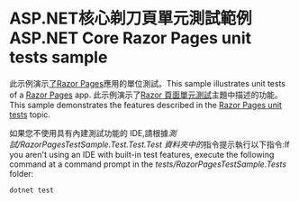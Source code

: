 # <a name="aspnet-core-razor-pages-unit-tests-sample"></a><span data-ttu-id="f8ce3-101">ASP.NET核心剃刀頁單元測試範例</span><span class="sxs-lookup"><span data-stu-id="f8ce3-101">ASP.NET Core Razor Pages unit tests sample</span></span>

<span data-ttu-id="f8ce3-102">此示例演示[了Razor Pages](https://docs.microsoft.com/aspnet/core/mvc/razor-pages)應用的單位測試。</span><span class="sxs-lookup"><span data-stu-id="f8ce3-102">This sample illustrates unit tests of a [Razor Pages](https://docs.microsoft.com/aspnet/core/mvc/razor-pages) app.</span></span> <span data-ttu-id="f8ce3-103">此示例演示了[Razor 頁面單元測試](https://docs.microsoft.com/aspnet/core/test/razor-pages-tests)主題中描述的功能。</span><span class="sxs-lookup"><span data-stu-id="f8ce3-103">This sample demonstrates the features described in the [Razor Pages unit tests](https://docs.microsoft.com/aspnet/core/test/razor-pages-tests) topic.</span></span>

<span data-ttu-id="f8ce3-104">如果您不使用具有內建測試功能的 IDE,請根據*測試/RazorPagesTestSample.Test.Test.Test 資料夾中的*指令提示執行以下指令:</span><span class="sxs-lookup"><span data-stu-id="f8ce3-104">If you aren't using an IDE with built-in test features, execute the following command at a command prompt in the *tests/RazorPagesTestSample.Tests* folder:</span></span>

```console
dotnet test
```
